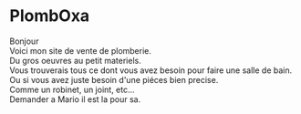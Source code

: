 # PlombOxa  
Bonjour  
Voici mon site de vente de plomberie.  
Du gros oeuvres au petit materiels.  
Vous trouverais tous ce dont vous avez besoin pour faire une salle de bain.  
Ou si vous avez juste besoin d'une piéces bien precise.  
Comme un robinet, un joint, etc...   
Demander a Mario il est la pour sa.